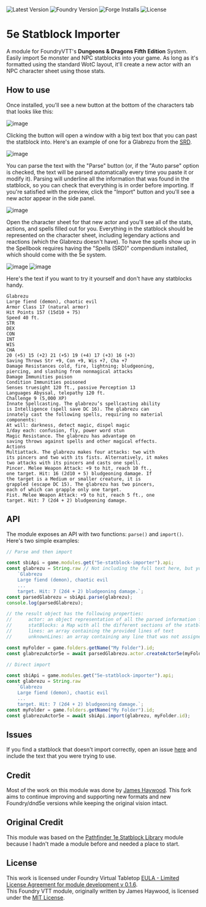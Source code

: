 ![Latest Version](https://img.shields.io/github/v/release/Aioros/5e-statblock-importer?filter=!*-*)
![Foundry Version](https://img.shields.io/endpoint?url=https%3A%2F%2Ffoundryshields.com%2Fversion%3Fstyle%3Dflat%26url%3Dhttps%3A%2F%2Fraw.githubusercontent.com%2FAioros%2F5e-statblock-importer%2Fmain%2Fmodule.json)
![Forge Installs](https://img.shields.io/badge/dynamic/json?label=Forge%20Installs&query=package.installs&suffix=%25&url=https%3A%2F%2Fforge-vtt.com%2Fapi%2Fbazaar%2Fpackage%2F5e-statblock-importer&colorB=blueviolet)
![License](https://img.shields.io/github/license/Aioros/5e-statblock-importer)

# 5e Statblock Importer
A module for FoundryVTT's **Dungeons & Dragons Fifth Edition** System. Easily import 5e monster and NPC statblocks into your game. As long as it's formatted using the standard WotC layout, it'll create a new actor with an NPC character sheet using those stats.

## How to use
Once installed, you'll see a new button at the bottom of the characters tab that looks like this:

![image](https://user-images.githubusercontent.com/5131886/128588603-cbbc558c-8ae5-4005-a56f-0c28afb6fcfd.png)

Clicking the button will open a window with a big text box that you can past the statblock into. Here's an example of one for a Glabrezu from the [SRD](https://dnd.wizards.com/articles/features/systems-reference-document-srd).

![image](https://github.com/user-attachments/assets/88767a1a-1ed1-45bd-a769-4c7f5ef4444b)

You can parse the text with the "Parse" button (or, if the "Auto parse" option is checked, the text will be parsed automatically every time you paste it or modify it). Parsing will underline all the information that was found in the statblock, so you can check that everything is in order before importing.
If you're satisfied with the preview, click the "Import" button and you'll see a new actor appear in the side panel.

![image](https://user-images.githubusercontent.com/5131886/128589018-48fc68f1-6e82-46fb-9d49-4e420cca3a26.png)

Open the character sheet for that new actor and you'll see all of the stats, actions, and spells filled out for you. Everything in the statblock should be represented on the character sheet, including legendary actions and reactions (which the Glabrezu doesn't have). To have the spells show up in the Spellbook requires having the "Spells (SRD)" compendium installed, which should come with the 5e system.

![image](https://github.com/user-attachments/assets/f6e20048-86ab-4457-ad95-328ce213397e)
![image](https://github.com/user-attachments/assets/7813a4cf-9f11-43e7-95c2-db9c27f0b315)

Here's the text if you want to try it yourself and don't have any statblocks handy.

```
Glabrezu
Large fiend (demon), chaotic evil
Armor Class 17 (natural armor)
Hit Points 157 (15d10 + 75)
Speed 40 ft.
STR
DEX
CON
INT
WIS
CHA
20 (+5) 15 (+2) 21 (+5) 19 (+4) 17 (+3) 16 (+3)
Saving Throws Str +9, Con +9, Wis +7, Cha +7
Damage Resistances cold, fire, lightning; bludgeoning,
piercing, and slashing from nonmagical attacks
Damage Immunities poison
Condition Immunities poisoned
Senses truesight 120 ft., passive Perception 13
Languages Abyssal, telepathy 120 ft.
Challenge 9 (5,000 XP)
Innate Spellcasting. The glabrezu’s spellcasting ability
is Intelligence (spell save DC 16). The glabrezu can
innately cast the following spells, requiring no material
components:
At will: darkness, detect magic, dispel magic
1/day each: confusion, fly, power word stun
Magic Resistance. The glabrezu has advantage on
saving throws against spells and other magical effects.
Actions
Multiattack. The glabrezu makes four attacks: two with
its pincers and two with its fists. Alternatively, it makes
two attacks with its pincers and casts one spell.
Pincer. Melee Weapon Attack: +9 to hit, reach 10 ft.,
one target. Hit: 16 (2d10 + 5) bludgeoning damage. If
the target is a Medium or smaller creature, it is
grappled (escape DC 15). The glabrezu has two pincers,
each of which can grapple only one target.
Fist. Melee Weapon Attack: +9 to hit, reach 5 ft., one
target. Hit: 7 (2d4 + 2) bludgeoning damage.
```

## API
The module exposes an API with two functions: `parse()` and `import()`. Here's two simple examples:

```js
// Parse and then import

const sbiApi = game.modules.get("5e-statblock-importer").api;
const glabrezu = String.raw // Not including the full text here, but you get the idea
    `Glabrezu
    Large fiend (demon), chaotic evil
    ...
    target. Hit: 7 (2d4 + 2) bludgeoning damage.`;
const parsedGlabrezu = sbiApi.parse(glabrezu);
console.log(parsedGlabrezu);

// the result object has the following properties:
//      actor: an object representation of all the parsed information for this creature
//      statBlocks: a Map with all the different sections of the statblock and the text lines assigned to them
//      lines: an array containing the provided lines of text
//      unknownLines: an array containing any line that was not assigned to a block.

const myFolder = game.folders.getName("My Folder").id;
const glabrezuActor5e = await parsedGlabrezu.actor.createActor5e(myFolder.id);
```
```js
// Direct import

const sbiApi = game.modules.get("5e-statblock-importer").api;
const glabrezu = String.raw
    `Glabrezu
    Large fiend (demon), chaotic evil
    ...
    target. Hit: 7 (2d4 + 2) bludgeoning damage.`;
const myFolder = game.folders.getName("My Folder").id;
const glabrezuActor5e = await sbiApi.import(glabrezu, myFolder.id);
```

## Issues
If you find a statblock that doesn't import correctly, open an issue [here](https://github.com/Aioros/5e-statblock-importer/issues) and include the text that you were trying to use.

## Credit
Most of the work on this module was done by [James Haywood](https://github.com/jbhaywood). This fork aims to continue improving and supporting new formats and new Foundry/dnd5e versions while keeping the original vision intact.

## Original Credit
This module was based on the [Pathfinder 1e Statblock Library](https://github.com/baileymh/statblock-library) module because I hadn't made a module before and needed a place to start.

## License
This work is licensed under Foundry Virtual Tabletop [EULA - Limited License Agreement for module development v 0.1.6](http://foundryvtt.com/pages/license.html).  
This Foundry VTT module, originally written by James Haywood, is licensed under the [MIT License](https://github.com/Aioros/5e-statblock-importer/blob/main/LICENSE).
